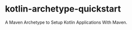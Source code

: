 kotlin-archetype-quickstart
===========================

A Maven Archetype to Setup Kotlin Applications With Maven.
